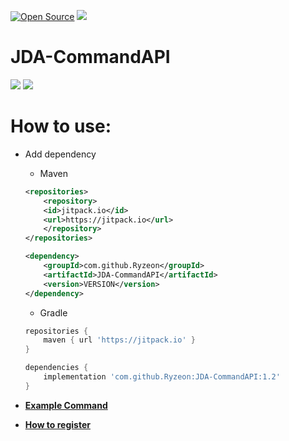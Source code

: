 [![Open Source](https://badges.frapsoft.com/os/v1/open-source.svg?v=102)](https://GitHub.com/Ryzeon/rImgServer)
[![](https://jitpack.io/v/Ryzeon/JDA-CommandAPI.svg)](https://jitpack.io/#Ryzeon/JDA-CommandAPI)

# JDA-CommandAPI

<img src="https://img.shields.io/badge/Java-ED8B00?style=for-the-badge&logo=java&logoColor=white"> <img src="https://img.shields.io/badge/Discord-7289DA?style=for-the-badge&logo=discord&logoColor=white">

# How to use: 
  * Add dependency
    * Maven
    ```xml
    <repositories>
        <repository>
		<id>jitpack.io</id>
		<url>https://jitpack.io</url>
        </repository>
    </repositories>
    ```
    ```xml
    <dependency>
        <groupId>com.github.Ryzeon</groupId>
        <artifactId>JDA-CommandAPI</artifactId>
        <version>VERSION</version>
    </dependency>
    ```
    * Gradle
    ```groovy
    repositories {
        maven { url 'https://jitpack.io' }
    }
    ```
    ```groovy
    dependencies {
        implementation 'com.github.Ryzeon:JDA-CommandAPI:1.2'
    }
    ```
    
   * [**Example Command**](src/examples/PingCommadExample.java)
   * [**How to register**](src/examples/Bot.java)

